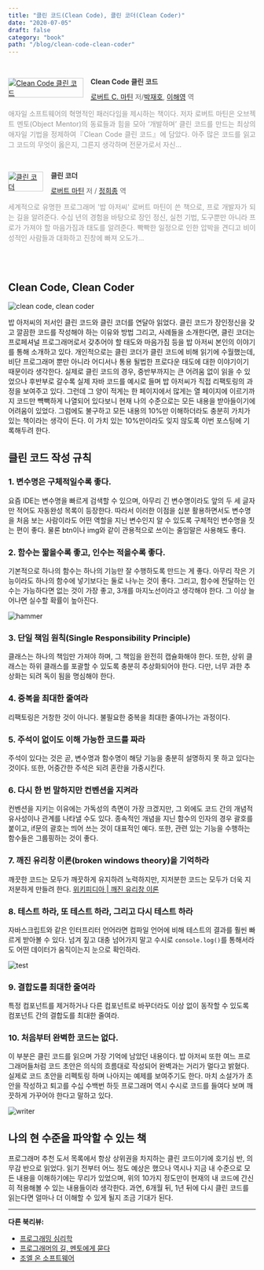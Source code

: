 ```yaml
---
title: "클린 코드(Clean Code), 클린 코더(Clean Coder)"
date: "2020-07-05"
draft: false
category: "book"
path: "/blog/clean-code-clean-coder"
---
```


<br /><div style="clear:left;text-align:left;"><div style="float:left;margin:0 15px 5px 0;"><a href="http://www.yes24.com/Product/Goods/11681152" style="display:inline-block;overflow:hidden;border:solid 1px #ccc;" target="_blank"><img style="margin:-1px;vertical-align:top;" src="http://image.yes24.com/goods/11681152/M" border="0" alt="Clean Code 클린 코드 "></a></div><div><p style="line-height:1.2em;color:#333;font-size:14px;font-weight:bold;">Clean Code 클린 코드 </p><p style="margin-top:5px;line-height:1.2em;color:#666;"><a href="http://www.yes24.com/SearchCorner/Result?domain=ALL&author_yn=Y&query=&auth_no=233810" target="_blank">로버트 C. 마틴</a> 저/<a href="http://www.yes24.com/SearchCorner/Result?domain=ALL&author_yn=Y&query=&auth_no=233699" target="_blank">박재호</a>, <a href="http://www.yes24.com/SearchCorner/Result?domain=ALL&author_yn=Y&query=&auth_no=233811" target="_blank">이해영</a> 역</p><p style="margin-top:14px;line-height:1.5em;text-align:justify;color:#999;">애자일 소프트웨어의 혁명적인 패러다임을 제시하는 책이다. 저자 로버트 마틴은 오브젝트 멘토(Object Mentor)의 동료들과 힘을 모아 ‘개발하며’ 클린 코드를 만드는 최상의 애자일 기법을 정제하여『Clean Code 클린 코드』에 담았다. 아주 많은 코드를 읽고 그 코드의 무엇이 옳은지, 그른지 생각하며 전문가로서 자신...</p></div></div><br />

<div style="clear:left;text-align:left;"><div style="float:left;margin:0 15px 5px 0;"><a href="http://www.yes24.com/Product/Goods/29241448" style="display:inline-block;overflow:hidden;border:solid 1px #ccc;" target="_blank"><img style="margin:-1px;vertical-align:top;" src="http://image.yes24.com/goods/29241448/M" border="0" alt="클린 코더  "></a></div><div><p style="line-height:1.2em;color:#333;font-size:14px;font-weight:bold;">클린 코더  </p><p style="margin-top:5px;line-height:1.2em;color:#666;"><a href="http://www.yes24.com/SearchCorner/Result?domain=ALL&author_yn=Y&query=%b7%ce%b9%f6%c6%ae+%b8%b6%c6%be" target="_blank">로버트 마틴</a> 저 / <a href="http://www.yes24.com/SearchCorner/Result?domain=ALL&author_yn=Y&query=%c1%a4%c8%f1%c1%be" target="_blank">정희종</a> 역</p><p style="margin-top:14px;line-height:1.5em;text-align:justify;color:#999;">세계적으로 유명한 프로그래머 &#39;밥 아저씨&#39; 로버트 마틴이 쓴 책으로, 프로 개발자가 되는 길을 알려준다. 수십 년의 경험을 바탕으로 장인 정신, 실천 기법, 도구뿐만 아니라 프로가 가져야 할 마음가짐과 태도를 알려준다. 빡빡한 일정으로 인한 압박을 견디고 비이성적인 사람들과 대화하고 진창에 빠져 오도가...</p></div></div><br /><br />

## Clean Code, Clean Coder
![clean code, clean coder](https://images.unsplash.com/photo-1461773518188-b3e86f98242f?ixlib=rb-1.2.1&auto=format&fit=crop&w=1050&q=60)

밥 아저씨의 저서인 클린 코드와 클린 코더를 연달아 읽었다. 클린 코드가 장인정신을 갖고 깔끔한 코드를 작성해야 하는 이유와 방법 그리고, 사례들을 소개한다면, 클린 코더는 프로페셔널 프로그래머로서 갖추어야 할 태도와 마음가짐 등을 밥 아저씨 본인의 이야기를 통해 소개하고 있다.
개인적으로는 클린 코더가 클린 코드에 비해 읽기에 수월했는데, 비단 프로그래머 뿐만 아니라 어디서나 통용 될법한 프로다운 태도에 대한 이야기이기 때문이라 생각한다. 실제로 클린 코드의 경우, 중반부까지는 큰 어려움 없이 읽을 수 있었으나 후반부로 갈수록 실제 자바 코드를 예시로 들며 밥 아저씨가 직접 리팩토링의 과정을 보여주고 있다. 그런데 그 양이 적게는 한 페이지에서 많게는 열 페이지에 이르기까지 코드만 뺵빽하게 나열되어 있다보니 현재 나의 수준으로는 모든 내용을 받아들이기에 어려움이 있었다.
그럼에도 불구하고 모든 내용의 10%만 이해하더라도 충분히 가치가 있는 책이라는 생각이 든다. 이 가치 있는 10%만이라도 잊지 않도록 이번 포스팅에 기록해두려 한다.

## 클린 코드 작성 규칙
### 1. 변수명은 구체적일수록 좋다.
요즘 IDE는 변수명을 빠르게 검색할 수 있으며, 아무리 긴 변수명이라도 앞의 두 세 글자만 적어도 자동완성 목록이 등장한다. 따라서 이러한 이점을 십분 활용하면서도 변수명을 처음 보는 사람이라도 어떤 역할을 지닌 변수인지 알 수 있도록 구체적인 변수명을 짓는 편이 좋다. 물론 btn이나 img와 같이 관용적으로 쓰이는 줄임말은 사용해도 좋다.

### 2. 함수는 짧을수록 좋고, 인수는 적을수록 좋다.
기본적으로 하나의 함수는 하나의 기능만 잘 수행하도록 만드는 게 좋다. 아무리 작은 기능이라도 하나의 함수에 넣기보다는 둘로 나누는 것이 좋다. 그리고, 함수에 전달하는 인수는 가능하다면 없는 것이 가장 좋고, 3개를 마지노선이라고 생각해야 한다. 그 이상 늘어나면 실수할 확률이 높아진다.

![hammer](https://images.unsplash.com/photo-1586864387967-d02ef85d93e8?ixlib=rb-1.2.1&ixid=eyJhcHBfaWQiOjEyMDd9&auto=format&fit=crop&w=1050&q=80)

### 3. 단일 책임 원칙(Single Responsibility Principle)
클래스는 하나의 책임만 가져야 하며, 그 책임을 완전히 캡슐화해야 한다. 또한, 상위 클래스는 하위 클래스를 포괄할 수 있도록 충분히 추상화되어야 한다. 다만, 너무 과한 추상화는 되려 독이 됨을 명심해야 한다.

### 4. 중복을 최대한 줄여라
리팩토링은 거창한 것이 아니다. 불필요한 중복을 최대한 줄여나가는 과정이다.

### 5. 주석이 없이도 이해 가능한 코드를 짜라
주석이 있다는 것은 곧, 변수명과 함수명이 해당 기능을 충분히 설명하지 못 하고 있다는 것이다. 또한, 어중간한 주석은 되려 혼란을 가중시킨다.

### 6. 다시 한 번 말하지만 컨벤션을 지켜라
컨벤션을 지키는 이유에는 가독성의 측면이 가장 크겠지만, 그 외에도 코드 간의 개념적 유사성이나 관계를 나타낼 수도 있다. 종속적인 개념을 지닌 함수의 인자의 경우 괄호를 붙이고, if문의 괄호는 띄어 쓰는 것이 대표적인 예다. 또한, 관련 있는 기능을 수행하는 함수들은 그룹핑하는 것이 좋다.

### 7. 깨진 유리창 이론(broken windows theory)을 기억하라
깨끗한 코드는 모두가 깨끗하게 유지하려 노력하지만, 지저분한 코드는 모두가 더욱 지저분하게 만들려 한다.
[위키피디아 | 깨진 유리창 이론](https://ko.wikipedia.org/wiki/%EA%B9%A8%EC%A7%84_%EC%9C%A0%EB%A6%AC%EC%B0%BD_%EC%9D%B4%EB%A1%A0)

### 8. 테스트 하라, 또 테스트 하라, 그리고 다시 테스트 하라
자바스크립트와 같은 인터프리터 언어라면 컴파일 언어에 비해 테스트의 결과를 훨씬 빠르게 받아볼 수 있다. 넘겨 짚고 대충 넘어가지 말고 수시로 `console.log()`를 통해서라도 어떤 데이터가 움직이는지 눈으로 확인하라.

![test](https://images.unsplash.com/photo-1518349619113-03114f06ac3a?ixlib=rb-1.2.1&ixid=eyJhcHBfaWQiOjEyMDd9&auto=format&fit=crop&w=1050&q=80)

### 9. 결합도를 최대한 줄여라
특정 컴포넌트를 제거하거나 다른 컴포넌트로 바꾸더라도 이상 없이 동작할 수 있도록 컴포넌트 간의 결합도를 최대한 줄여라.

### 10. 처음부터 완벽한 코드는 없다.
이 부분은 클린 코드를 읽으며 가장 기억에 남았던 내용이다. 밥 아저씨 또한 여느 프로그래머들처럼 코드 초안은 의식의 흐름대로 작성되어 완벽과는 거리가 멀다고 밝혔다. 실제로 코드 초안을 리펙토링 하며 나아지는 예제를 보여주기도 한다. 마치 소설가가 초안을 작성하고 퇴고를 수십 수백번 하듯 프로그래머 역시 수시로 코드를 들여다 보며 깨끗하게 가꾸어야 한다고 말하고 있다.

![writer](https://images.unsplash.com/photo-1517817748493-49ec54a32465?ixlib=rb-1.2.1&ixid=eyJhcHBfaWQiOjEyMDd9&auto=format&fit=crop&w=1050&q=80)

## 나의 현 수준을 파악할 수 있는 책
프로그래머 추천 도서 목록에서 항상 상위권을 차지하는 클린 코드이기에 호기심 반, 의무감 반으로 읽었다. 읽기 전부터 어느 정도 예상은 했으나 역시나 지금 내 수준으로 모든 내용을 이해하기에는 무리가 있었으며, 위의 10가지 정도만이 현재의 내 코드에 간신히 적용해볼 수 있는 내용들이라 생각한다. 과연, 6개월 뒤, 1년 뒤에 다시 클린 코드를 읽는다면 얼마나 더 이해할 수 있게 될지 조금 기대가 된다.

***

**다른 북리뷰:**
- [프로그래밍 심리학](https://codeameba.netlify.app/blog/phychology-of-programming)
- [프로그래머의 길, 멘토에게 묻다](https://codeameba.netlify.app/blog/apprenticeship-patterns)
- [조엘 온 소프트웨어](https://codeameba.netlify.app/blog/joel-on-software)